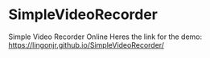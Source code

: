 # SimpleVideoRecorder
Simple Video Recorder Online
Heres the link for the demo: https://lingonjr.github.io/SimpleVideoRecorder/

